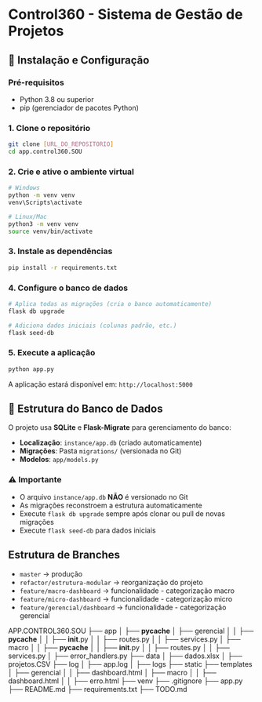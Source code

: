 # Control360 - Sistema de Gestão de Projetos

## 🚀 Instalação e Configuração

### Pré-requisitos
- Python 3.8 ou superior
- pip (gerenciador de pacotes Python)

### 1. Clone o repositório
```bash
git clone [URL_DO_REPOSITORIO]
cd app.control360.SOU
```

### 2. Crie e ative o ambiente virtual
```bash
# Windows
python -m venv venv
venv\Scripts\activate

# Linux/Mac
python3 -m venv venv
source venv/bin/activate
```

### 3. Instale as dependências
```bash
pip install -r requirements.txt
```

### 4. Configure o banco de dados
```bash
# Aplica todas as migrações (cria o banco automaticamente)
flask db upgrade

# Adiciona dados iniciais (colunas padrão, etc.)
flask seed-db
```

### 5. Execute a aplicação
```bash
python app.py
```

A aplicação estará disponível em: `http://localhost:5000`

## 📁 Estrutura do Banco de Dados

O projeto usa **SQLite** e **Flask-Migrate** para gerenciamento do banco:

- **Localização**: `instance/app.db` (criado automaticamente)
- **Migrações**: Pasta `migrations/` (versionada no Git)
- **Modelos**: `app/models.py`

### ⚠️ Importante
- O arquivo `instance/app.db` **NÃO** é versionado no Git
- As migrações reconstroem a estrutura automaticamente
- Execute `flask db upgrade` sempre após clonar ou pull de novas migrações
- Execute `flask seed-db` para dados iniciais

## Estrutura de Branches
- `master` -> produção
- `refactor/estrutura-modular` -> reorganização do projeto
- `feature/macro-dashboard` -> funcionalidade - categorização macro
- `feature/micro-dashboard` -> funcionalidade - categorização micro
- `feature/gerencial/dashboard` -> funcionalidade - categorização gerencial


APP.CONTROL360.SOU
├── app
│   ├── __pycache__
│   ├── gerencial
│   │   ├── __pycache__
│   │   ├── __init__.py
│   │   ├── routes.py
│   │   ├── services.py
│   ├── macro
│   │   ├── __pycache__
│   │   ├── __init__.py
│   │   ├── routes.py
│   │   ├── services.py
│   ├── error_handlers.py
├── data
│   ├── dados.xlsx
│   ├── projetos.CSV
├── log
│   ├── app.log
│   ├── logs
├── static
├── templates
│   ├── gerencial
│   │   ├── dashboard.html
│   ├── macro
│   │   ├── dashboard.html
│   │   ├── erro.html
├── venv
├── .gitignore
├── app.py
├── README.md
├── requirements.txt
├── TODO.md
